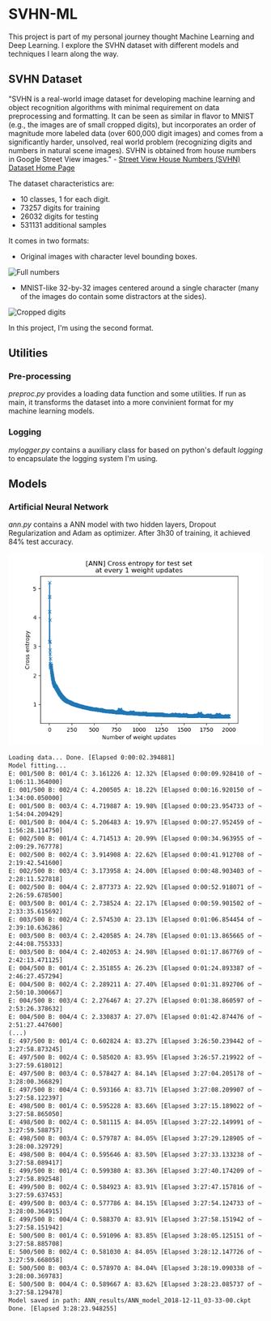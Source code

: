 # SVHN-ML
This project is part of my personal journey thought Machine Learning and Deep Learning. I explore the SVHN dataset with different models and techniques I learn along the way.

## SVHN Dataset
"SVHN is a real-world image dataset for developing machine learning and object recognition algorithms with minimal requirement on data preprocessing and formatting. It can be seen as similar in flavor to MNIST (e.g., the images are of small cropped digits), but incorporates an order of magnitude more labeled data (over 600,000 digit images) and comes from a significantly harder, unsolved, real world problem (recognizing digits and numbers in natural scene images). SVHN is obtained from house numbers in Google Street View images." - [Street View House Numbers (SVHN) Dataset Home Page](http://ufldl.stanford.edu/housenumbers)

The dataset characteristics are:
- 10 classes, 1 for each digit.
- 73257 digits for training
- 26032 digits for testing
- 531131 additional samples

It comes in two formats:
- Original images with character level bounding boxes.

![Full numbers](http://ufldl.stanford.edu/housenumbers/examples_new.png)

- MNIST-like 32-by-32 images centered around a single character (many of the images do contain some distractors at the sides).

![Cropped digits](http://ufldl.stanford.edu/housenumbers/32x32eg.png)

In this project, I'm using the second format.

## Utilities
### Pre-processing
_preproc.py_ provides a loading data function and some utilities. If run as main, it transforms the dataset into a more convinient format for my machine learning models.

### Logging
_mylogger.py_ contains a auxiliary class for based on python's default _logging_ to encapsulate the logging system I'm using.

## Models
### Artificial Neural Network
_ann.py_ contains a ANN model with two hidden layers, Dropout Regularization and Adam as optimizer. After 3h30 of training, it achieved 84% test accuracy.

![Test cross entropy](ANN_results/ANN_cross_entropy_2018-12-11_03-33-00.png)

```
Loading data... Done. [Elapsed 0:00:02.394881]
Model fitting...
E: 001/500 B: 001/4 C: 3.161226 A: 12.32% [Elapsed 0:00:09.928410 of ~ 1:06:11.364000]
E: 001/500 B: 002/4 C: 4.200505 A: 18.22% [Elapsed 0:00:16.920150 of ~ 1:34:00.050000]
E: 001/500 B: 003/4 C: 4.719887 A: 19.98% [Elapsed 0:00:23.954733 of ~ 1:54:04.209429]
E: 001/500 B: 004/4 C: 5.206483 A: 19.97% [Elapsed 0:00:27.952459 of ~ 1:56:28.114750]
E: 002/500 B: 001/4 C: 4.714513 A: 20.99% [Elapsed 0:00:34.963955 of ~ 2:09:29.767778]
E: 002/500 B: 002/4 C: 3.914908 A: 22.62% [Elapsed 0:00:41.912708 of ~ 2:19:42.541600]
E: 002/500 B: 003/4 C: 3.173958 A: 24.00% [Elapsed 0:00:48.903403 of ~ 2:28:11.527818]
E: 002/500 B: 004/4 C: 2.877373 A: 22.92% [Elapsed 0:00:52.918071 of ~ 2:26:59.678500]
E: 003/500 B: 001/4 C: 2.738524 A: 22.17% [Elapsed 0:00:59.901502 of ~ 2:33:35.615692]
E: 003/500 B: 002/4 C: 2.574530 A: 23.13% [Elapsed 0:01:06.854454 of ~ 2:39:10.636286]
E: 003/500 B: 003/4 C: 2.420585 A: 24.78% [Elapsed 0:01:13.865665 of ~ 2:44:08.755333]
E: 003/500 B: 004/4 C: 2.402053 A: 24.98% [Elapsed 0:01:17.867769 of ~ 2:42:13.471125]
E: 004/500 B: 001/4 C: 2.351855 A: 26.23% [Elapsed 0:01:24.893387 of ~ 2:46:27.457294]
E: 004/500 B: 002/4 C: 2.289211 A: 27.40% [Elapsed 0:01:31.892706 of ~ 2:50:10.300667]
E: 004/500 B: 003/4 C: 2.276467 A: 27.27% [Elapsed 0:01:38.860597 of ~ 2:53:26.378632]
E: 004/500 B: 004/4 C: 2.330837 A: 27.07% [Elapsed 0:01:42.874476 of ~ 2:51:27.447600]
(...)
E: 497/500 B: 001/4 C: 0.602824 A: 83.27% [Elapsed 3:26:50.239442 of ~ 3:27:58.873245]
E: 497/500 B: 002/4 C: 0.585020 A: 83.95% [Elapsed 3:26:57.219922 of ~ 3:27:59.618012]
E: 497/500 B: 003/4 C: 0.578427 A: 84.14% [Elapsed 3:27:04.205178 of ~ 3:28:00.366829]
E: 497/500 B: 004/4 C: 0.593166 A: 83.71% [Elapsed 3:27:08.209907 of ~ 3:27:58.122397]
E: 498/500 B: 001/4 C: 0.595228 A: 83.66% [Elapsed 3:27:15.189022 of ~ 3:27:58.865050]
E: 498/500 B: 002/4 C: 0.581115 A: 84.05% [Elapsed 3:27:22.149991 of ~ 3:27:59.588757]
E: 498/500 B: 003/4 C: 0.579787 A: 84.05% [Elapsed 3:27:29.128905 of ~ 3:28:00.329729]
E: 498/500 B: 004/4 C: 0.595646 A: 83.50% [Elapsed 3:27:33.133238 of ~ 3:27:58.089417]
E: 499/500 B: 001/4 C: 0.599380 A: 83.36% [Elapsed 3:27:40.174209 of ~ 3:27:58.892548]
E: 499/500 B: 002/4 C: 0.584923 A: 83.91% [Elapsed 3:27:47.157816 of ~ 3:27:59.637453]
E: 499/500 B: 003/4 C: 0.577786 A: 84.15% [Elapsed 3:27:54.124733 of ~ 3:28:00.364915]
E: 499/500 B: 004/4 C: 0.588370 A: 83.91% [Elapsed 3:27:58.151942 of ~ 3:27:58.151942]
E: 500/500 B: 001/4 C: 0.591096 A: 83.85% [Elapsed 3:28:05.125151 of ~ 3:27:58.885708]
E: 500/500 B: 002/4 C: 0.581030 A: 84.05% [Elapsed 3:28:12.147726 of ~ 3:27:59.668058]
E: 500/500 B: 003/4 C: 0.578970 A: 84.04% [Elapsed 3:28:19.090338 of ~ 3:28:00.369783]
E: 500/500 B: 004/4 C: 0.589667 A: 83.62% [Elapsed 3:28:23.085737 of ~ 3:27:58.129478]
Model saved in path: ANN_results/ANN_model_2018-12-11_03-33-00.ckpt
Done. [Elapsed 3:28:23.948255]
```
